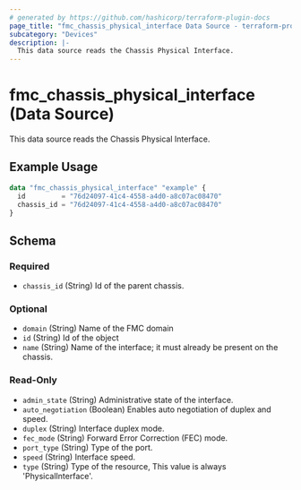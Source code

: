 ```yaml
---
# generated by https://github.com/hashicorp/terraform-plugin-docs
page_title: "fmc_chassis_physical_interface Data Source - terraform-provider-fmc"
subcategory: "Devices"
description: |-
  This data source reads the Chassis Physical Interface.
---
```


# fmc_chassis_physical_interface (Data Source)

This data source reads the Chassis Physical Interface.

## Example Usage

```terraform
data "fmc_chassis_physical_interface" "example" {
  id         = "76d24097-41c4-4558-a4d0-a8c07ac08470"
  chassis_id = "76d24097-41c4-4558-a4d0-a8c07ac08470"
}
```

<!-- schema generated by tfplugindocs -->
## Schema

### Required

- `chassis_id` (String) Id of the parent chassis.

### Optional

- `domain` (String) Name of the FMC domain
- `id` (String) Id of the object
- `name` (String) Name of the interface; it must already be present on the chassis.

### Read-Only

- `admin_state` (String) Administrative state of the interface.
- `auto_negotiation` (Boolean) Enables auto negotiation of duplex and speed.
- `duplex` (String) Interface duplex mode.
- `fec_mode` (String) Forward Error Correction (FEC) mode.
- `port_type` (String) Type of the port.
- `speed` (String) Interface speed.
- `type` (String) Type of the resource, This value is always 'PhysicalInterface'.
